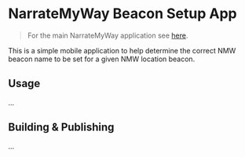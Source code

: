 # NarrateMyWay Beacon Setup App

> For the main NarrateMyWay application see [here](https://github.com/ESE-Peasy/NarrateMyWay).

This is a simple mobile application to help determine the correct NMW beacon name to be set for a given NMW location beacon.

## Usage

...

## Building & Publishing

...
